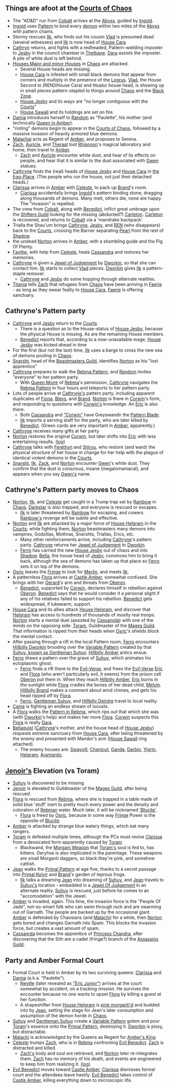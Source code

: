 ## Things are afoot at the [Courts of Chaos](CourtsOfChaos)
 + The "AD&D" run from [Cobalt](CobaltPromontory) arrives at the [Abyss](TheAbyss), guided by [Ingold](IngoldOfBenedict).
 + [Ingold](IngoldOfBenedict) uses [Pattern](PrimalPattern) to bind every [demon](ChaosDemon) within two miles of the [Abyss](TheAbyss) with pattern chains.
 + Stormy rescues [Ilk](IlkandacianOfCara), who finds out his cousin [Vlad](HouseCara) is presumed dead (several witnesses) and [Ilk](IlkandacianOfCara) is now head of [House Cara](HouseCara)
 + [Cathryn](CathrynOfJesby) returns, and fights with a redheaded, Pattern-wielding imposter to [Jesby](ChaosHouses#jesby) in the council chamber in [Thelbane](CastleThelbane). [Dara](DaraOfOfOfBenedict) assists the imposter.  A pile of white dust is left behind.
 + [Houses Major and minor Houses](ChaosHouses) in [Chaos](CourtsOfChaos) are attacked.
   + Several House heads are missing.
   + [House Cara](HouseCara) is infested with small black demons that appear from corners and multiply in the presence of the [Logrus](TheLogrus).  [Vlad](HouseCara), the House Second to [REN](House Cara) and titualur house head, is showing up in small pieces pattern-stapled to things around [Chaos](CourtsOfChaos) and the [Black Zone](BlackZone).
   + [House Jesby](ChaosHouses#jesby) and its ways are "no longer contiguous with the [Courts](CourtsOfChaos)"
   + [House Sawall](ChaosHouses#sawall) and its holdings are set on fire.
 + [Damia](CobalteanRoyalFamily#damiana) introduces herself to [Random](RandomOfOberon) as "Paulette", his mother (and technically [Queen in Amber](KingOfAmber)).
 + "rioting" demons begin to appear in the [Courts of Chaos](CourtsOfChaos), followed by a massive invasion of heavily armored blue demons.
 + [Malachai](MalachaiOfCorwin) acts as Regent of [Amber](KolvirPromontory#shadowkolvir), and proposes to Serena.
 + [Zach](ZachariasOfJulian), [Auricle](AuricleOfTir), and [Theraat](TheraatOfVale) loot [Rhiannon](RhiannonOfFiona)'s magical laboratory and home, then travel to [Amber](KolvirPromontory#shadowkolvir).
   + [Zach](ZachariasOfJulian) and [Auricle](AuricleOfTir) encounter white dust, and hear of its effects on people, and hear that it is similar to the dust associated with [Gwen](GwenOfDworkin) statues.
 + [Cathryne](CathryneOfRandom) finds the (real) heads of [House Jesby](ChaosHouses#jesby) and [House Cara](HouseCara) in [the Egg-Place](EggPromontory).  (The people who run the house, not just their detached heads.)
 + [Clarissa](ClarissaOfDarkover) arrives in [Amber](KolvirPromontory#shadowkolvir) with [Celeste](CelesteOfBleys), to pack up [Brand](BrandOfOberon)'s room.
   + [Clarissa](ClarissaOfDarkover) accidentally brings [Ingold](IngoldOfBenedict)'s pattern binding stone, dragging along thousands of demons.  Many melt, others die, none are happy. The "invasion" is repelled.
 + The crew from [Cobalt](CobaltPromontory), along with [Benedict](BenedictOfOberon), inflict great umbrage upon the [Shifters Guild](ChaosGuilds#shifters) looking for the missing (abducted?) [Carleton](CobalteanRoyalFamily$carleton).  [Carleton](CobalteanRoyalFamily#carleton) is recovered, and returns to [Cobalt](CobaltPromontory) via a 'mandrake backpack'.
 + Trialla the Shau'um brings [Cathryne](CathryneOfRandom), [Jesby](BellahquistOfJesby), and [REN](HouseCara) (who disappears) back to the [Courts](CourtsOfChaos), crossing the Barrier separating [Pearl](CorwinPromontory) from the rest of [Shadow](ShadowPlaces).
 + the undead [Norton](NortonOfBeastmasters) arrives in [Amber](KolvirPromontory#shadowkolvir), with a shambling guide and the Pig Of Plenty.
 + [Faythe](FaytheOfCeleste), with help from [Celeste](CelesteOfBleys), heals [Cassandra](CassandraOfCorwin) and restores her memories.
 + [Cathryne](CathryneOfRandom) is given a [Jewel of Judgement](JewelOfJudgement) by [Dworkin](DworkinOfAmber), so that she can contact him.  [Ilk](IlkandacianOfCara) starts to collect [Vlad](HouseCara) pieces.  [Dworkin](DworkinOfAmmber) gives [Ilk](IlkandacianOfCara) a pattern-staple remover.
   + [Cathryne](CatherineOfRandom) and [Jesby](BellahquistOfJesby) do some hopping through alternate realities.
 + [Titania](TitaniaOfFaerie) tells [Zach](ZachariasOfJulian) that refugees from [Chaos](CourtsOfChaos) have been arriving in [Faerie](TitaniaOfFaerie) - as long as they swear fealty to [House Cara](HouseCara), [Faerie](TitaniaOfFaerie) is offering sanctuary.

## Cathryne's Pattern party
 + [Cathryne](CathryneOfRandom) and [Jesby](BellahquistOfJesby) return to the [Courts](CourtsOfChaos).
   + There is a question as to the House-status of [House Jesby](ChaosHouses#jesby), because the physical House is missing.  As are the remaining House members.
   + [Benedict](BenedictOfOberon) reports that, according to a now-unavailable mage, [House Jesby](ChaosHouses#jesby) was kicked ahead in time
 + For the first (but not the last) time, [Ilk](IlkandacianOfCara) uses a barge to cross the new sea of demons pooling in [Chaos](CourtsOfChaos).
 + [Snarsht](SnarshtOfBeastmasters), head of the [Beastmasters Guild](BeastmastersGuild), identifies [Norton](NortonOfBeastmasters) as his "lost apprentice"
 + [Cathryne](CathryneOfRandom) prepares to walk the [Rebma Pattern](RembaPattern), and [Random](RandomOfOberon) invites "everyone" to her pattern party.
   + With [Queen Moire](MoireOfRebma) of [Rebma](KolvirPromontory#rebma)'s permission, [Cathryne](CathryneOfRandom) navigates the [Rebma Pattern](RebmaPattern) in four hours and teleports to her pattern party.
 + Lots of people arrive at [Cathryne's](CatheryneOfRandom) pattern party, including apparent duplicates of [Fiona](FionaOfOberon), [Bleys](BleysOfOberon), and [Brand](BrandOfOberon). [Norton](NortonOfBeastmasters) is there in [Corwin](CorwinOfOberon)'s form, and responding to questions with [Corwin's](CorwinOfOberon) knowledge.  An [Eric](EricOfOberon) is also there.
   + Both [Cassandra](CassandraOfCorwin) and ["Corwin"](NortonOfBeastmasters) have Greyswandir the [Pattern Blade](PatternBlade).
   + [Ilk](IlkandacianOfCara) imports a serving staff for the party, who are later killed by [Benedict](BenedictOfOberon). (Green cards are very important in [Amber](KolvirPromontory#shadowkolvir), apparently.)
 + [Cathryne](CathryneOfRandom) receives many gifts at her party
 + [Norton](NortonOfBeastmasters) restores the original [Corwin](CorwinOfOberon), but later shifts into [Eric](EricOfOberon) with less entertaining results. (<a href="http://www.haven.org/~dskern/www/amber/log970701.txt">log</a>)
 + [Cathryne](CatheryneOfRandom) talks with [Ferethyn](RealmsMageFerethyn) and [Shiryu](RealmsMasterShiryu), who restore (and ward) the physical structure of her house in change for her help with the plague of identical violent demons in the [Courts](CourtsOfChaos).
 + [Snarsht](SnarshtOfBeastmasters), [Ilk](IlkandacianOfCara), [Zack](ZachariasOfJulian), and [Norton](NortonOfBeastmasters) encounter [Gwen](GwenOfDworkin)'s white dust.  They confirm that the dust is conscious, insane (megalomaniacal), and appears when you say [Gwen's](GwenOfDworkin) name.

## Cathryne's Pattern party moves to Chaos
 + [Norton](NortonOfBeastmasters), [Ilk](IlkandacianOfCara), and [Celeste](CelesteOfBleys) get caught in a Trump trap set by [Rainbow](RainbowOfDancers) in [Chaos](CourtsOfChaos).  [Darkstar](DarkStar) is also trapped, and everyone is rescued or escapes.
   + [Ilk](IlkandacianOfCara) is later threatened by [Rainbow](RainbowOfDancers) for escaping, and cowers. [Rainbow's](RainbowOfDancers) revenge will be subtle and effective.
 + [Norton](NortonOfBeastmasters) and [Ilk](IlkandacianOfCara) are attacked by a major force of [House Helgram](HouseHelgram) in the [Courts](CourtsOfChaos); while fighting them, [Norton](NortonOfBeastmasters) beastmasters many demons into vampires, Godzillas, Mothras, Snarshts, Triallas, Erics, etc.
   + Many other reinforcements arrive, including [Cathryne](CathryneOfRandom)'s pattern party. [Cathryne](CatheryneOfRandom) returns her [Jewel of Judgement](JewelOfJudgement) to [Dworkin](DworkinOfAmber).
   + [Ferro](FerroOfDworkin) has carried the new [House Jesby](ChaosHouses#jesby) out of chaos and into [Shadow](ShadowPlaces).  [Bella](BellahquistOfJesby), the house head of [Jesby](ChaosHouses#jesby), convinces him to bring it back, although the sea of demons has taken up that place so [Ferro](FerroOfDworkin) sets it on top of the demons.
 + [Osric](OsricOfChanicut) leaves the [Fringe](PowersBalancesAndOpposites) to look for [Merlin](MerlinOfCorwin), and meets [Ilk](IlkandacianOfCara).
 + A patternless [Flora](FlorimelOfOberon) arrives at [Castle Amber](KolvirPromontory#castleamber), somewhat confused.  She brings with her [Gerard](GerardOfOberon)'s arm and threats from [Oberon](OberonOfDworkin).
   + [Benedict](BenedictOfOberon), supported by [Corwin](CorwinOfOberon), declares himself in rebellion against [Oberon](OberonOfDworkin).  [Benedict](BenedictOfOberon) says that he would consider it a personal slight if any of his relatives failed to support his rebellion. [Benedict](BenedictOfOberon) gets widespread, if lukewarm, support.
 + [House Cara](HouseCara) and its allies attack [House Helgram](HouseHelgram), and discover that [Helgram](HouseHelgram) has access to hundreds of thousands of mostly real troops.  [Norton](NortonOfBeastmasters) starts a mental duel (assisted by [Cassanrda](CassandraOfCorwin)) with one of the minds on the opposing side:  [Toram](ToramOfMages), Guildmaster of the [Mages Guild](ChaosGuilds).  That information is ripped from their heads when [Osric](OsricOfChanicut)'s shields block the mental contact.
 + After passing through a rift in the local Pattern room, [Ferro](FerroOfDworkin) encounters [Hillbilly Dworkin](HillbillyDworkin) brooding over the [Variable Pattern](VariablePattern) created by that [Suhuy, known as Gentleman Suhuy](GentlemanSuhuy).  [Hillbilly Amber](HillbillyAmber) antics ensue. 
 + [Ferro](FerroOfDworkin) draws a pattern over the grave of [Suhuy](GentlemanSuhuy), which animates his ectoplasmic ghost.
   + [Ferro](FerroOfDworkin) finds a rift there to the [Evil-Verse](EvilAmber), and frees the [Evil-Verse](EvilAmber) [Eric](EvilEric) and [Flora](EvilFlora) (who aren't particularly evil, it seems) from the prison cell [Oberon](EvilOberon) put them in.  When they reach [Hillbilly Amber](HillbillyAmber), [Eric](EvilEric) burns in the sunlight while [Flora](EvilFlora) cradles the bones of her dead child, [Melvin](EvilMelvin).  [Hillbilly Brand](HillbillyBrand) makes a comment about wind chimes, and gets his head ripped off by [Flora](EvilFlora).
   + [Ferro](FerroOfDworkin), [Gentleman Suhuy](GentlemanSuhuy), and [Hillbilly Deirdre](HillbillyDeirdre) travel to local reality.
 + [Caine](CaineOfOberon) is fighting an endless stream of locusts.
 + A [Flora](FlorimelOfOberon) walks the [Pattern in Rebma](RebmaPattern), which rips out that which she was (with [Dworkin](DwrokinOfAmber)'s help) and makes her more [Flora](FlorimelOfOberon). [Corwin](CorwinOfOberon) suspects this [Flora](FlorimelOfOberon) is really [Dara](DaraOfOfOfBenedict).
 + [Bellaquist](BellahquistOfJesby) ([Cathryne](CathryneOfRandom)'s mother, and the house head of [House Jesby](ChaosHouses#jesby)) requests extreme sanctuary from [House Cara](HouseCara), after being threatened by the enemy and presented with Mandor's arm ([House Sawall](ChaosHouses#sawall) ring attached).
   + The enemy houses are:  [Swayvill](HouseSwayvill), [Chanicut](ChaosHouses#chanicut), [Ganda](ChaosHouses#ganda), [Darbin](ChaosHouses#darbin), [Yigrin](ChaosHouses#yigrin), [Helgram](HouseHelgram), [Arantantic](ChaosHouses#arantantic).

## [Jenoir's](JenoirOfMages) Elevation (vs Toram)
 + [Suhuy](LogrusMasterSuhuy) is discovered to be missing
 + [Jenoir](JenoirOfMages) is elevated to Guildmaster of the [Mages Guild](ChaosGuilds), after being rescued.
 + [Flora](FlorimelOfOberon) is rescued from [Rebma](KolvirPromontory#rebma), where she is trapped in a table made of solid blue 'stuff' inert to pretty much every power and the density and coloration of [Rebman](KolvirPromontory#rebma) water.  Much later, it will be nicknamed ['Blucite'](PowersBalancesAndOpposites).
   + [Flora](FlorimelOfOberon) is freed by [Osric](OsiricOfChanicut), because in some way [Fringe](PowersBalancesAndOpposites) Power is the opposite of [Blucite](PowersBalancesAndOpposites).
 + [Amber](KolvirPromontory#castleamber) is attacked by strange blue watery things, which eat many rangers.
 + [Toram](ToramOfMages) is defeated multiple times, although the PCs must revive [Clarissa](ClarissaOfDarkover) from a dessicated form apparently caused by [Toram](ToramOfMages).
   + Blackwand, the [Morgani Weapon](MorgantiWeapon) that [Toram's](ToramOfMages) soul is fed to, has kittens.  Deryhse is also implicated in the parentage.  These weapons are small Morganti daggers, so black they're pink, and somehow cattish.
 + [Jean](JeanOfFlorimel) walks the [Primal Pattern](PrimalPattern) at age five, thanks to a secret passage into [Primal Kolvir](KolvirPromontory#primalkolvir) and [Brand](BrandOfOberon)'s garden of leprous frogs.
   + [Ilk](IlkandacianOfCara) talks a dreaming [Jean](JeanOfFlorimel) into dreaming of [Suhuy](LogrusMasterSuhuy), and [Jean](JeanOfFlorimel) travels to [Suhuy's](LogrusMasterSuhuy) location - embedded in a [Jewel Of Judgement](JewelOfJudgement) in an alternate reality.  [Suhuy](LogrusMasterSuhuy) is rescued, just before he comes to an "accomodation" with the Jewel.
 + [Amber](KolvirPromontory#shadowkolvir) is invaded, again.  This time, the invasion force is the "People Of Jade", not-so-smart folk who can swim through rock and are swarming out of Garnath.  The people are backed up by the occasional giant.  [Amber](KolvirPromontory#shadowkolvir) is defended by Chaosians (and [Malachi](MalachiOfCorwin)) for a while, then [Norton](NortonOfBeastmasters) gets bored and changes Garnath into Spam.  This blocks the invasion force, but creates a vast amount of spam.
 + [Cassanrda](CassandraOfCorwin) becomes the apprentice of [Princess Chandra](PrincessChandraOfAssassins), after discovering that the Sith are a cadet (fringe?) branch of the [Assassins Guild](AssassinsGuild).

## Party and Amber Formal Court
 + Formal Court is held in Amber by its two surviving queens:  [Clarissa](ClarissaOfDarkover) and [Damia](CobalteanRoyalFamily#damiana) (a.k.a. "Paulette").
   + [Neville](NevilleOfEric) (later revealed as ["Eric Junior"](NevilleOfEric)) arrives at the court somewhat by accident, on a tracking mission.  He survives the encounter because no one wants to upset [Flora](FlorimelOfOberon) by killing a guest at her function.
   + A shapeshifter from [House Helgram](HouseHelgram) is [pink morganti'd](MorgantiWeapon) and budded into by [Jean](JeanOfFlorimel), setting the stage for Jean's later consumption and assumption of the demon horde in [Chaos](CourtsOfChaos).
 + [Suhuy](LogrusMasterSuhuy) and [Gentleman Suhuy](GentlemanSuhuy) create a [Variable Pattern](VariablePattern) golem and pour [Toram](ToramOfMages)'s essence onto the [Primal Pattern](PrimalPattern), destroying it.  [Dworkin](DworkinOfAmber) is pissy, but distractable.
 + [Malachi](MalachiOfCorwin) is acknowledged by the Queens as Regent for [Amber's King](KingOfAmber).
 + [Celeste](CelesteOfBleys) trumps [Zach](ZachariasOfJulian), who is in [Rebma](KolvirPromontory#rebma) confronting [Evil Benedict](EvilBenedict).  [Zach](ZachariasOfJulian) is distracted and killed.
   + [Zach's](ZachariasOfJulian) body and soul are retrieved, and [Norton](NortonOfBeastmasters) later re-integrates them.  [Zach](ZacharaiasOfJulian) has no memory of his death, and events are engineered to keep him from realizing it. <a href="http://www2.primushost.com/~dskern/amber/log980825.html">(log)</a>
 + [Evil Benedict](EvilBenedict) moves toward [Castle Amber](KolvirPromontory#castleamber), [Clarissa](ClarissaOfDarkover) dismisses formal court and the attendees leave hastily.  [Evil Benedict](EvilBenedict) takes control of [Castle Amber](KolvirPromontory#castleamber), killing everything down to microscopic life.

